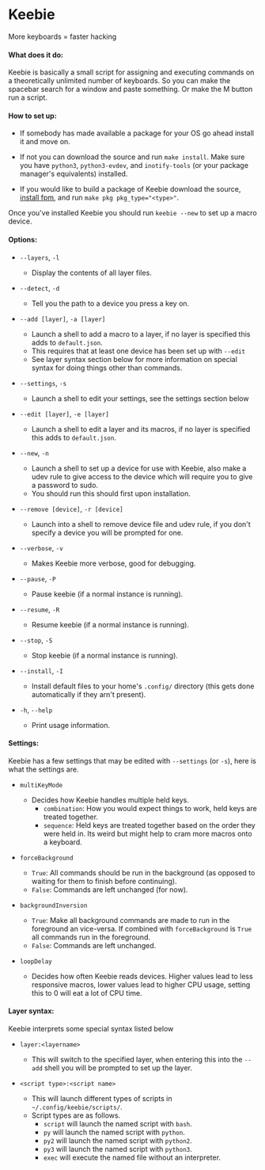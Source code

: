 # Keebie

More keyboards = faster hacking



#### What does it do:

Keebie is basically a small script for assigning and executing commands on a theoretically unlimited number of keyboards. So you can make the spacebar search for a window and paste something. Or make the M button run a script.



#### How to set up:

 - If somebody has made available a package for your OS go ahead install it and move on.

 - If not you can download the source and run `make install`. Make sure you have `python3`, `python3-evdev`, and `inotify-tools` (or your package manager's equivalents) installed.

 - If you would like to build a package of Keebie download the source, [install fpm](https://fpm.readthedocs.io/en/latest/installing.html), and run `make pkg pkg_type="<type>"`.

 Once you've installed Keebie you should run `keebie --new` to set up a macro device.



#### Options:

 - `--layers`, `-l`
   - Display the contents of all layer files.

 - `--detect`, `-d`
   - Tell you the path to a device you press a key on.

 - `--add [layer]`, `-a [layer]`
   - Launch a shell to add a macro to a layer, if no layer is specified this adds to `default.json`.
   - This requires that at least one device has been set up with `--edit`
   - See layer syntax section below for more information on special syntax for doing things other than commands.

 - `--settings`, `-s`
   - Launch a shell to edit your settings, see the settings section below

 - `--edit [layer]`, `-e [layer]`
   - Launch a shell to edit a layer and its macros, if no layer is specified this adds to `default.json`.

 - `--new`, `-n`
   - Launch a shell to set up a device for use with Keebie, also make a udev rule to give access to the device which will require you to give a password to sudo.
   - You should run this should first upon installation.

 - `--remove [device]`, `-r [device]`
   - Launch into a shell to remove device file and udev rule, if you don't specify a device you will be prompted for one.

 - `--verbose`, `-v`
   - Makes Keebie more verbose, good for debugging.

 - `--pause`, `-P`
   - Pause keebie (if a normal instance is running).
 
 - `--resume`, `-R`
   - Resume keebie (if a normal instance is running).
 
 - `--stop`, `-S`
   - Stop keebie (if a normal instance is running).
 
 - `--install`, `-I`
   - Install default files to your home's `.config/` directory (this gets done automatically if they arn't present).

 - `-h`, `--help`
   - Print usage information.



#### Settings:

Keebie has a few settings that may be edited with `--settings` (or `-s`), here is what the settings are.

 - `multiKeyMode`
   - Decides how Keebie handles multiple held keys.
     - `combination`: How you would expect things to work, held keys are treated together.
     - `sequence`: Held keys are treated together based on the order they were held in. Its weird but might help to cram more macros onto a keyboard.

 - `forceBackground`
   - `True`: All commands should be run in the background (as opposed to waiting for them to finish before continuing).
   - `False`: Commands are left unchanged (for now).

 - `backgroundInversion`
   - `True`: Make all background commands are made to run in the foreground an vice-versa. If combined with `forceBackground` is `True` all commands run in the foreground.
   - `False`: Commands are left unchanged.

 - `loopDelay`
   - Decides how often Keebie reads devices. Higher values lead to less responsive macros, lower values lead to higher CPU usage, setting this to 0 will eat a lot of CPU time.



#### Layer syntax:

Keebie interprets some special syntax listed below

 - `layer:<layername>`
   - This will switch to the specified layer, when entering this into the `--add` shell you will be prompted to set up the layer.

 - `<script type>:<script name>`
   - This will launch different types of scripts in `~/.config/keebie/scripts/`.
   - Script types are as follows.
      - `script` will launch the named script with `bash`.
      - `py` will launch the named script with `python`.
      - `py2` will launch the named script with `python2`.
      - `py3` will launch the named script with `python3`.
      - `exec` will execute the named file without an interpreter.
